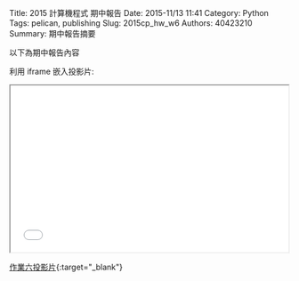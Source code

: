 Title: 2015 計算機程式 期中報告
Date: 2015-11/13 11:41
Category: Python
Tags: pelican, publishing
Slug: 2015cp_hw_w6
Authors: 40423210
Summary: 期中報告摘要

以下為期中報告內容

利用 iframe 嵌入投影片:

<iframe src="40423210_cp_w6_p.html" width="500" height="300"></iframe>

[作業六投影片](40423210_cp_w6_p.html){:target="_blank"}
